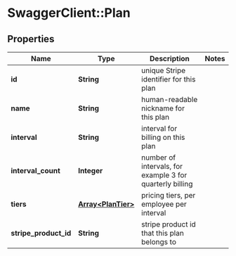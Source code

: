 # SwaggerClient::Plan

## Properties
Name | Type | Description | Notes
------------ | ------------- | ------------- | -------------
**id** | **String** | unique Stripe identifier for this plan | 
**name** | **String** | human-readable nickname for this plan | 
**interval** | **String** | interval for billing on this plan | 
**interval_count** | **Integer** | number of intervals, for example 3 for quarterly billing | 
**tiers** | [**Array&lt;PlanTier&gt;**](PlanTier.md) | pricing tiers, per employee per interval | 
**stripe_product_id** | **String** | stripe product id that this plan belongs to | 


